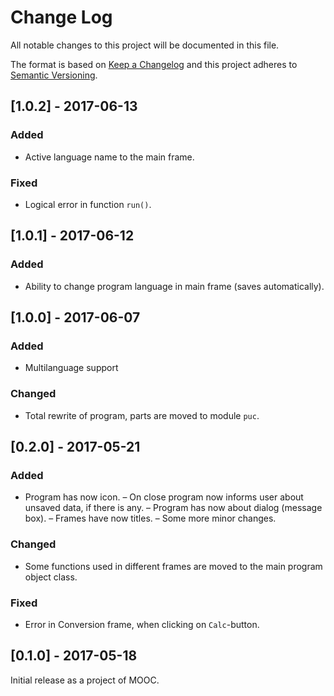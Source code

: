 # Change Log
All notable changes to this project will be documented in this file.

The format is based on [Keep a Changelog](http://keepachangelog.com/)
and this project adheres to [Semantic Versioning](http://semver.org/).

## [1.0.2] - 2017-06-13
### Added
- Active language name to the main frame.

### Fixed
- Logical error in function `run()`.

## [1.0.1] - 2017-06-12
### Added
- Ability to change program language in main frame (saves automatically).

## [1.0.0] - 2017-06-07
### Added
- Multilanguage support

### Changed
- Total rewrite of program, parts are moved to module `puc`.

## [0.2.0] - 2017-05-21
### Added
- Program has now icon.
– On close program now informs user about unsaved data, if there is any.
– Program has now about dialog (message box).
– Frames have now titles.
– Some more minor changes.

### Changed
- Some functions used in different frames are moved to the main program object class.

### Fixed
- Error in Conversion frame, when clicking on `Calc`-button.

## [0.1.0] - 2017-05-18
Initial release as a project of MOOC.
